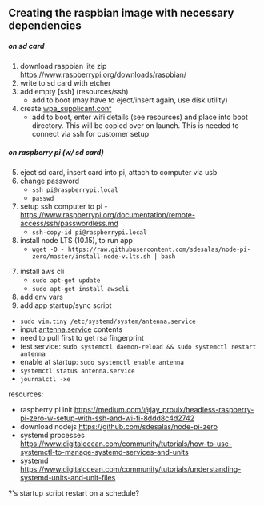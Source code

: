 ## Creating the raspbian image with necessary dependencies

##### on sd card

1. download raspbian lite zip https://www.raspberrypi.org/downloads/raspbian/
2. write to sd card with etcher
3. add empty [ssh] (resources/ssh)
    - add to boot (may have to eject/insert again, use disk utility)
4. create [wpa_supplicant.conf](resources/wpa_supplicant.conf)
    - add to boot, enter wifi details (see resources) and place into boot directory. This will be copied over on launch. This is needed to connect via ssh for customer setup

##### on raspberry pi (w/ sd card)

5. eject sd card, insert card into pi, attach to computer via usb
5. change password
    - `ssh pi@raspberrypi.local`
    - `passwd`
6. setup ssh computer to pi - https://www.raspberrypi.org/documentation/remote-access/ssh/passwordless.md
   <!-- - `ssh-keygen` -->
   - `ssh-copy-id pi@raspberrypi.local`
7. install node LTS (10.15), to run app
   - `wget -O - https://raw.githubusercontent.com/sdesalas/node-pi-zero/master/install-node-v.lts.sh | bash`
<!-- 8. install yarn (1.13.0), faster dependency installs than npm
   - `curl -o- -L https://yarnpkg.com/install.sh | bash` -->
7. install aws cli
    - `sudo apt-get update`
    - `sudo apt-get install awscli`
8. add env vars
9. add app startup/sync script

- `sudo vim.tiny /etc/systemd/system/antenna.service`
- input [antenna.service](resources/antenna.service) contents
- need to pull first to get rsa fingerprint
- test service: `sudo systemctl daemon-reload && sudo systemctl restart antenna`
- enable at startup: `sudo systemctl enable antenna`
- `systemctl status antenna.service`
- `journalctl -xe`

resources:

- raspberry pi init https://medium.com/@jay_proulx/headless-raspberry-pi-zero-w-setup-with-ssh-and-wi-fi-8ddd8c4d2742
- download nodejs https://github.com/sdesalas/node-pi-zero
- systemd processes https://www.digitalocean.com/community/tutorials/how-to-use-systemctl-to-manage-systemd-services-and-units
- systemd https://www.digitalocean.com/community/tutorials/understanding-systemd-units-and-unit-files

?'s
startup script
restart on a schedule?
